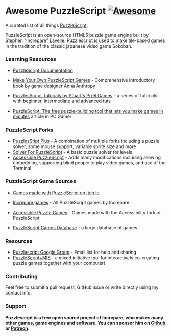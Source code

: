 # Awesome PuzzleScript [![Awesome](https://cdn.rawgit.com/sindresorhus/awesome/d7305f38d29fed78fa85652e3a63e154dd8e8829/media/badge.svg)](https://github.com/sindresorhus/awesome)

A curated list of all things [PuzzleScript](https://puzzlescript.net).

PuzzleScript is an open-source HTML5 puzzle game engine built by [Stephen "Increpare" Lavelle](https://www.increpare.com/). Puzzlescript is used to make tile-based games in the tradition of the classic japanese video game Sokoban. 

### Learning Resources
- [PuzzleScript Documentation](https://www.puzzlescript.net/Documentation/documentation.html)  
- [Make Your Own PuzzleScript Games](https://nostarch.com/puzzlescriptgames) - Comprehensive introductory book by game designer Anna Anthropy

- [PuzzlesScript Tutorials by Stuart's Pixel Games](https://stuartspixelgames.com/puzzle-script-tutorials/) - a series of tutorials with beginner, intermediate and advanced tuts
- [PuzzleScript: The free puzzle-building tool that lets you make games in minutes](https://www.pcgamer.com/puzzlescript-the-free-puzzle-building-tool-that-lets-you-make-games-in-minutes/) article in PC Gamer

### PuzzleScript Forks
- [PuzzlesSript Plus](https://auroriax.github.io/PuzzleScript/) - A combination of multiple forks including a puzzle solver, some mouse support, variable sprite size and more
- [Solver For PuzzleScript](https://github.com/marcosdon/PuzzleScriptWithSolver/blob/master/README.md) - A basic puzzle solver for levels
- [Accessible PuzzleScript](https://github.com/philschatz/puzzlescript) - Adds many modifications including allowing embedding, supporting blind people to play video games, and use of the Terminal

### PuzzleScript Game Sources
- [Games made with PuzzleScript on Itch.io](https://itch.io/games/made-with-puzzlescript)
- [Increpare games](https://www.increpare.com/categories/puzzlescript.html) - All PuzzleScript games by Increpare

- [Accessible Puzzle Games](https://philschatz.com/puzzlescript/) - Games made with the Accessibility fork of PuzzleScript 
- [PuzzleScript Games Database](https://pedropsi.github.io/puzzlescript-games-database.html) - a large database of games

### Resources
- [Puzzlescript Google Group](https://groups.google.com/g/puzzlescript) - Email list for help and sharing
- [PuzzleScript+MIS](https://dekeyser.ch/puzzlescriptmis/) - a mixed initiative tool for interactively co-creating puzzle games together with your computer)

### Contributing
Feel free to submit a pull request, GitHub issue or write directly using my contact info.

### Support

**Puzzlescript is a free open source project of Increpare, who makes many other games, game engines and software. You can sponsor him on [Github](https://github.com/sponsors/increpare) or [Patreon](https://www.patreon.com/increpare).**
